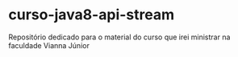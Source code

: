 # curso-java8-api-stream
Repositório dedicado para o material do curso que irei ministrar na faculdade Vianna Júnior
